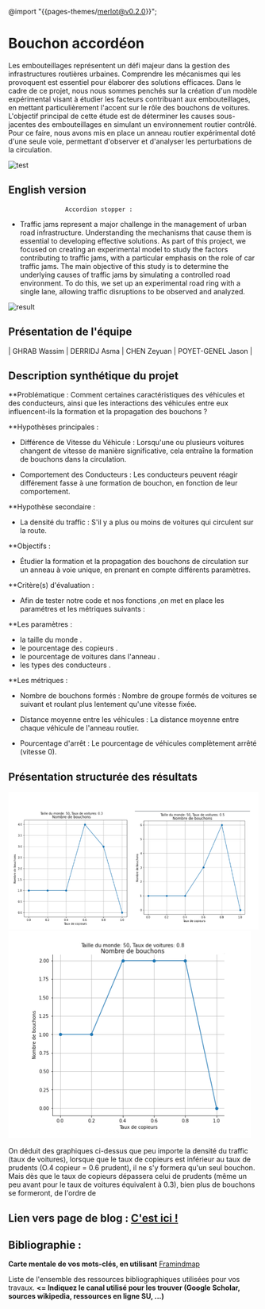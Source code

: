 @import "{{pages-themes/merlot@v0.2.0}}";

# Bouchon accordéon

Les embouteillages représentent un défi majeur dans la gestion des infrastructures routières urbaines. Comprendre les mécanismes qui les provoquent est essentiel pour élaborer des solutions efficaces. Dans le cadre de ce projet, nous nous sommes penchés sur la création d'un modèle expérimental visant à étudier les facteurs contribuant aux embouteillages, en mettant particulièrement l'accent sur le rôle des bouchons de voitures.
L'objectif principal de cette étude est de déterminer les causes sous-jacentes des embouteillages en simulant un environnement routier contrôlé. Pour ce faire, nous avons mis en place un anneau routier expérimental doté d'une seule voie, permettant d'observer et d'analyser les perturbations de la circulation.

![test](https://vivreparis.fr/wp-content/uploads/2019/06/bouchon-paris.jpg)


## English version
					Accordion stopper :
     
- Traffic jams represent a major challenge in the management of urban road infrastructure. Understanding the mechanisms that cause them is essential to developing effective solutions. As part of this project, we focused on creating an experimental model to study the factors contributing to traffic jams, with a particular emphasis on the role of car traffic jams.
The main objective of this study is to determine the underlying causes of traffic jams by simulating a controlled road environment. To do this, we set up an experimental road ring with a single lane, allowing traffic disruptions to be observed and analyzed.

![result](<img width="640" alt="image" src="https://github.com/are-dynamic-2024-g6/bouchon-accordeon/assets/159928048/5d89d3d4-116f-4117-a0b9-aaeaca3c9fc8">)



## Présentation de l'équipe


|  GHRAB Wassim  |  DERRIDJ Asma  |  CHEN Zeyuan  |  POYET-GENEL Jason  |


## Description synthétique du projet

**Problématique :
Comment certaines caractéristiques des véhicules et des conducteurs, ainsi que les interactions des véhicules entre eux influencent-ils la formation et la propagation des bouchons  ?


**Hypothèses principales :
   + Différence de Vitesse du Véhicule  : 
Lorsqu'une ou plusieurs voitures changent de vitesse de manière significative, cela entraîne la formation de bouchons dans la circulation.

   + Comportement des Conducteurs : 
Les conducteurs peuvent réagir différement fasse à une formation de bouchon, en fonction de leur comportement.



**Hypothèse secondaire :
   +  La densité du traffic :
S'il y a plus ou moins de voitures qui circulent sur la route.
    

**Objectifs :

   - Étudier la formation et la propagation des bouchons de circulation sur un anneau à voie unique, en prenant en compte différents paramètres.



**Critère(s) d'évaluation :

* Afin de tester notre code et nos fonctions ,on met en place les paramétres et les métriques suivants :
      
**Les paramètres :

   - la taille du monde .
   - le pourcentage des copieurs .
   - le pourcentage de voitures dans l'anneau .
   - les types des conducteurs .

   
**Les métriques :
      
- Nombre de bouchons formés : Nombre de groupe formés de voitures se suivant et roulant plus lentement qu'une vitesse fixée.

- Distance moyenne entre les véhicules : La distance moyenne entre chaque véhicule de l'anneau routier.

- Pourcentage d'arrêt : Le pourcentage de véhicules complètement arrêté (vitesse 0).



    


## Présentation structurée des résultats
![alt text](https://github.com/are-dynamic-2024-g6/bouchon-accordeon/blob/master/images/Graphique%20final%20nombre%20bouchon%20part%201.png)
![alt text](https://github.com/are-dynamic-2024-g6/bouchon-accordeon/blob/master/images/Graphique%20final%20nombre%20bouchon%20part%202.png)

On déduit des graphiques ci-dessus que peu importe la densité du traffic (taux de voitures), lorsque que le taux de copieurs est inférieur au taux de prudents (O.4 copieur = 0.6 prudent), il ne s'y formera qu'un seul bouchon. Mais dès que le taux de copieurs dépassera celui de prudents (même un peu avant pour le taux de voitures équivalent à 0.3), bien plus de bouchons se formeront, de l'ordre de 

## Lien vers page de blog : <a href="blog.html"> C'est ici ! </a>

## Bibliographie :

**Carte mentale de vos mots-clés, en utilisant** <a href="https://framindmap.org/mindmaps/index.html">Framindmap </a> 

Liste de l'ensemble des ressources bibliographiques utilisées pour vos travaux. **<= Indiquez le canal utilisé pour les trouver (Google Scholar, sources wikipedia, ressources en ligne SU, ...)**
